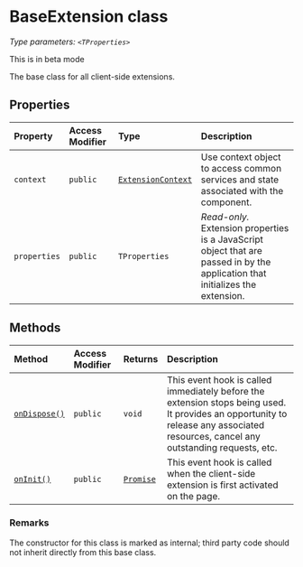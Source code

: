 # BaseExtension <TProperties> class



_Type parameters: `<TProperties>`_

This is in beta mode

The base class for all client-side extensions.



## Properties

| Property	   | Access Modifier | Type	| Description|
|:-------------|:----|:-------|:-----------|
|`context`     | `public` | [`ExtensionContext`](../../sp-extension-base/class/extensioncontext.md) | Use context object to access common services and state associated with the component. |
|`properties`     | `public` | `TProperties` | _Read-only._ Extension properties is a JavaScript object that are passed in by the application that initializes the extension. |




## Methods

| Method	   | Access Modifier | Returns	| Description|
|:-------------|:----|:-------|:-----------|
|[`onDispose()`](ondispose-baseextension.md)     | `public` | `void` | This event hook is called immediately before the extension stops being used. It provides an opportunity to release any associated resources, cancel any outstanding requests, etc. |
|[`onInit()`](oninit-baseextension.md)     | `public` | [`Promise`](../../web-apis/class/promise.md)<void> | This event hook is called when the client-side extension is first activated on the page. |





### Remarks

The constructor for this class is marked as internal; third party code should not inherit directly from this base class.


